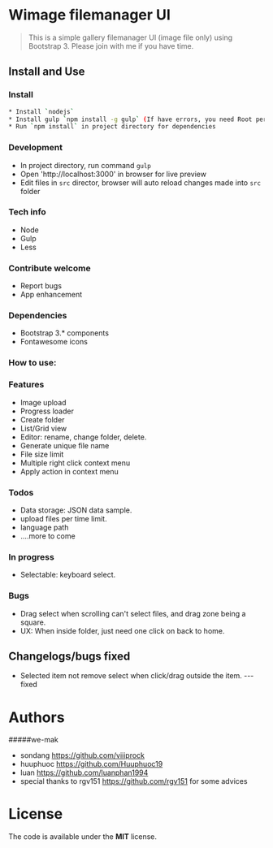 # Wimage filemanager UI 

> This is a simple gallery filemanager UI (image file only) using Bootstrap 3.
Please join with me if you have time.

## Install and Use

### Install

```bash
* Install `nodejs`
* Install gulp `npm install -g gulp` (If have errors, you need Root permisson to install Gulp)
* Run `npm install` in project directory for dependencies
```
### Development

- In project directory, run command `gulp`
- Open 'http://localhost:3000' in browser for live preview
- Edit files in `src` director, browser will auto reload changes made into `src` folder

### Tech info
- Node
- Gulp
- Less

### Contribute welcome
- Report bugs
- App enhancement

### Dependencies 
- Bootstrap 3.* components
- Fontawesome icons

### How to use:


### Features 
- Image upload
- Progress loader
- Create folder
- List/Grid view 
- Editor: rename, change folder, delete.
- Generate unique file name 
- File size limit
- Multiple right click context menu
- Apply action in context menu 

### Todos 
- Data storage: JSON data sample.
- upload files per time limit.
- language path
- ....more to come

### In progress 
- Selectable: keyboard select.

### Bugs
- Drag select when scrolling can't select files, and drag zone being a square.
- UX: When inside folder, just need one click on back to home.

## Changelogs/bugs fixed
- Selected item not remove select when click/drag outside the item. --- fixed

# Authors 

#####we-mak 
- sondang https://github.com/viiiprock
- huuphuoc https://github.com/Huuphuoc19
- luan https://github.com/luanphan1994
- special thanks to rgv151 https://github.com/rgv151 for some advices 



# License 

The code is available under the **MIT** license. 
